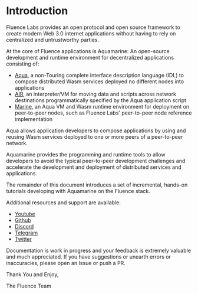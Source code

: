 # Introduction

Fluence Labs provides an open protocol and open source framework to create modern Web 3.0 internet applications without having to rely on centralized and untrustworthy parties.

At the core of Fluence applications is Aquamarine: An open-source development and runtime environment for decentralized applications consisting of:

* [Aqua](https://github.com/fluencelabs/aqua), a non-Touring complete interface description language \(IDL\) to compose distributed Wasm services deployed no different nodes into applications
* [AIR](https://github.com/fluencelabs/air), an interpreter/VM for moving data and scripts across network destinations programmatically specified by the Aqua application script
* [Marine](https://github.com/fluencelabs/marine), an Aqua VM and Wasm runtime environment for deployment on peer-to-peer nodes, such as Fluence Labs' peer-to-peer node reference implementation

Aqua allows application developers to compose applications by using and reusing Wasm services deployed to one or more peers of a peer-to-peer network.





Aquamarine provides the programming and runtime tools to allow developers to avoid the typical peer-to-peer development challenges and accelerate the development and deployment of distributed services and applications.









The remainder of this document introduces a set of incremental, hands-on tutorials developing with Aquamarine on the Fluence stack.

Additional resources and support are available:

* [Youtube](https://www.youtube.com/channel/UC3b5eFyKRFlEMwSJ1BTjpbw)
* [Github](https://github.com/fluencelabs)
* [Discord](https://discord.gg/aR2AYErM)
* [Telegram](https://t.me/fluence_project)
* [Twitter](https://twitter.com/fluence_project)

Documentation is work in progress and your feedback is extremely valuable and much appreciated. If you have suggestions or unearth errors or inaccuracies, please open an Issue or push a PR.

Thank You and Enjoy,

The Fluence Team

